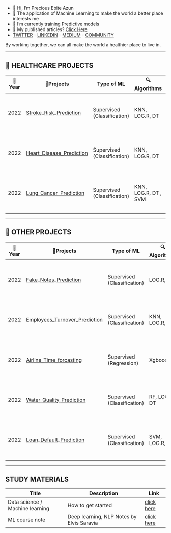 - 👋 Hi, I’m Precious Ebite Azun
- 👀 The application of Machine Learning to make the world a better place interests me
- 🌱 I’m currently training Predictive models
- 👀 My published articles? [Click Here](https://medium.com/@preciousebiteazun)
- [TWITTER](https://twitter.com/precious_Ebii) - [LINKEDIN](https://www.linkedin.com/in/precious-ebite-azun-17406570) - [MEDIUM](https://medium.com/@preciousebiteazun) - [COMMUNITY](https://twitter.com/i/communities/1535498358088925185)

By working together, we can all make the world a healthier place to live in.

<!---
precious-azun/precious-azun is a ✨ special ✨ repository because its `README.md` (this file) appears on your GitHub profile.
You can click the Preview link to take a look at your changes.
--->
---

:hospital: **HEALTHCARE PROJECTS** 
---
|  :calendar:Year    |       :blue_book:Projects      | Type of ML      | :mag:Algorithms |      :dart:Applied Technologies | :bookmark_tabs:Status | :newspaper:Publication |
--        | --             | --          | -- | -- | -- | --
| 2022 | [Stroke_Risk_Prediction](https://github.com/precious-azun/Stroke-prediction) | Supervised (Classification)|  KNN, LOG.R, DT | Python Pandas Seaborn Matplotlib Sklearn Scikit-learn | :white_check_mark:| :link:[Click Here](https://link.medium.com/wRAyqZHEjrb)
| 2022 | [Heart_Disease_Prediction](https://github.com/precious-azun/Heart-disease_Prediction) | Supervised (Classification)|  KNN, LOG.R, DT| Python Pandas Seaborn Matplotlib Sklearn Scikit-learn | :white_check_mark: | :white_check_mark:
| 2022 | [Lung_Cancer_Prediction](https://github.com/precious-azun/Lung_Cancer_Prediction)| Supervised (Classification) |  KNN, LOG.R, DT , SVM | Python Pandas Seaborn Matplotlib Sklearn Scikit-learn | :hourglass: | :hourglass:


---

:rocket: **OTHER PROJECTS** 
---
|  :calendar:Year    |       :blue_book:Projects      | Type of ML      | :mag:Algorithms |      :dart:Applied Technologies | :bookmark_tabs:Status | 
--        | --             | --          | -- | -- | -- 
| 2022 | [Fake_Notes_Prediction](https://github.com/precious-azun/Fake_Notes_Prediction)| Supervised (Classification) | LOG.R, DT | Python Pandas Seaborn Matplotlib Sklearn Scikit-learn | :white_check_mark: | :link:[Click here](https://pages.github.com/)
| 2022 | [Employees_Turnover_Prediction](https://github.com/precious-azun/Employees_Turnover_Prediction)| Supervised (Classification) |  KNN, LOG.R, DT | Python Pandas Seaborn Matplotlib Sklearn Scikit-learn | :white_check_mark: | :link:[Click here](https://pages.github.com/)
| 2022 | [Airline_Time_forcasting](https://github.com/precious-azun/Airline_time_forcasting)| Supervised (Regression) |  Xgboost | Python Pandas Seaborn Matplotlib Sklearn Scikit-learn | :white_check_mark: | :link:[Click here](https://pages.github.com/)
| 2022 | [Water_Quality_Prediction](https://github.com/precious-azun/Water_Quality_Prediction)| Supervised (Classification) |  RF, LOG.R, DT | Python Pandas Seaborn Matplotlib Sklearn Scikit-learn | :white_check_mark: | :link:[Click here](https://pages.github.com/)
| 2022 | [Loan_Default_Prediction](https://github.com/precious-azun/Loan_Default_Prediction)| Supervised (Classification) |  SVM, LOG.R, DT | Python Pandas Seaborn Matplotlib Sklearn Scikit-learn | :hourglass: | :link:[Click here](https://pages.github.com/)



---
**STUDY MATERIALS**
---
| Title | Description | Link |
|-- |-- | --
| Data science / Machine learning |   How to get started | [click here](https://github.com/precious-azun/Simple-steps-on-getting-started-with-Data-science-Machine-learning)
| ML course note | Deep learning, NLP Notes by Elvis Saravia | [click here](https://github.com/precious-azun/ML-Course-Notes)

